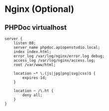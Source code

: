 Nginx (Optional)
================

PHPDoc virtualhost
------------------

    server {
        listen 80;
        server_name phpdoc.apiopenstudio.local;
        index index.html;
        error_log /var/log/nginx/error.log debug;
        access_log /var/log/nginx/access.log;
        root /var/www/html;
    
        location ~* \.(js|jpg|png|svg|css)$ {
            expires 1d;
        }
        
        location ~ /\.ht {
            deny all;
        }
    }
